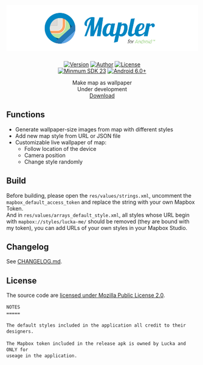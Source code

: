 <h1 align=center><img src="./resource/banner.svg"></img></h1>

<p align=center>
  <a href="./CHANGELOG.md"><img alt="Version" src="https://img.shields.io/github/release/lucka-me/mapler-android.svg?color=yellow&label=version"></a>
  <a href="https://lucka.moe"><img alt="Author" src="https://img.shields.io/badge/author-Lucka-2578B5.svg"/></a>
  <a href="./LICENSE"><img alt="License" src="https://img.shields.io/badge/license-MPL_2.0-000000.svg"/></a><br>
  <a href="https://www.android.com/versions/marshmallow-6-0/"><img alt="Minmum SDK 23" src="https://img.shields.io/badge/min_SDK-23-78C257.svg"/></a>
  <a href="https://www.android.com/versions/marshmallow-6-0/"><img alt="Android 6.0+" src="https://img.shields.io/badge/Android-6.0+-78C257.svg"/></a>

</p>

<p align=center>
Make map as wallpaper<br/>
Under development<br/>
<a href="https://github.com/lucka-me/mapler-android/releases">Download</a>
</p>

## Functions
- Generate wallpaper-size images from map with different styles
- Add new map style from URL or JSON file
- Customizable live wallpaper of map:
  - Follow location of the device
  - Camera position
  - Change style randomly

## Build
Before building, please open the `res/values/strings.xml`, uncomment the `mapbox_default_access_token` and replace the string with your own Mapbox Token.  
And in `res/values/arrays_default_style.xml`, all styles whose URL begin with `mapbox://styles/lucka-me/` should be removed (they are bound with my token), you can add URLs of your own styles in your Mapbox Studio.

## Changelog
See [CHANGELOG.md](./CHANGELOG.md).

## License
The source code are [licensed under Mozilla Public License 2.0](./LICENSE).

```
NOTES
=====

The default styles included in the application all credit to their designers.

The Mapbox token included in the release apk is owned by Lucka and ONLY for
useage in the application.
```
